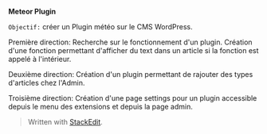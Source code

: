 
**Meteor Plugin**

`Objectif:` créer un Plugin météo sur le CMS WordPress.

Première direction:
	Recherche sur le fonctionnement d'un plugin. Création d'une fonction 					permettant d'afficher du text dans un article si la fonction est appelé à l'intérieur.

Deuxième direction:
	Création d'un plugin permettant de rajouter des types d'articles chez l'Admin.

Troisième direction:
	Création d'une page settings pour un plugin accessible depuis le menu des extensions et depuis la page admin.

> Written with [StackEdit](https://stackedit.io/).
<!--stackedit_data:
eyJoaXN0b3J5IjpbNzg1OTk1Mzg3LDI5MjQxNDk5NiwtMTIzOT
IyMzY5XX0=
-->
